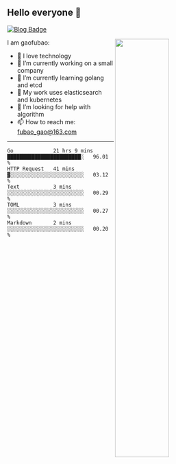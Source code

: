 ## Hello everyone 👋

[![Blog Badge](https://img.shields.io/badge/blog-60k+%20pageview-brightgreen)](https://www.jianshu.com/u/d777ec56a358)

<img align="right" width="50%" src="https://github-readme-stats.vercel.app/api?username=gaofubao&theme=onedark">

I am gaofubao:

- 🔭 I love technology
- 🌱 I’m currently working on a small company
- 👯 I’m currently learning golang and etcd
- 💬 My work uses elasticsearch and kubernetes
- 🤔 I’m looking for help with algorithm
- 📫 How to reach me: fubao_gao@163.com

---


<!--START_SECTION:waka-->
```text
Go             21 hrs 9 mins   ████████████████████████░   96.01 % 
HTTP Request   41 mins         ▓░░░░░░░░░░░░░░░░░░░░░░░░   03.12 % 
Text           3 mins          ░░░░░░░░░░░░░░░░░░░░░░░░░   00.29 % 
TOML           3 mins          ░░░░░░░░░░░░░░░░░░░░░░░░░   00.27 % 
Markdown       2 mins          ░░░░░░░░░░░░░░░░░░░░░░░░░   00.20 % 
```
<!--END_SECTION:waka-->
